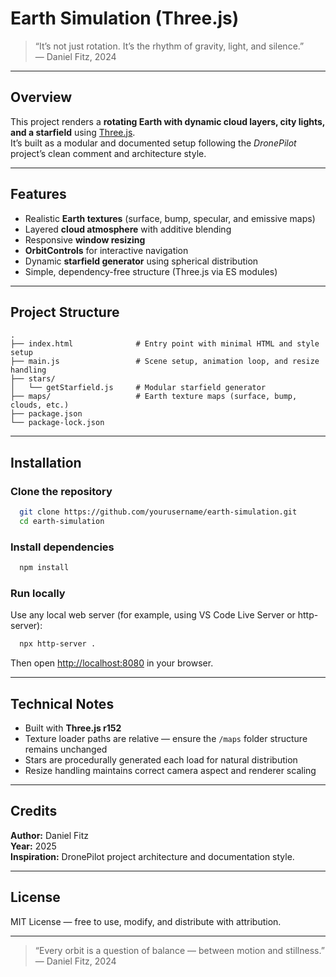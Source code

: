 # Earth Simulation (Three.js)

> “It’s not just rotation. It’s the rhythm of gravity, light, and silence.”  
> — Daniel Fitz, 2024

---

## Overview

This project renders a **rotating Earth with dynamic cloud layers, city lights, and a starfield** using [Three.js](https://threejs.org/).  
It’s built as a modular and documented setup following the _DronePilot_ project’s clean comment and architecture style.

---

## Features

- Realistic **Earth textures** (surface, bump, specular, and emissive maps)
- Layered **cloud atmosphere** with additive blending
- Responsive **window resizing**
- **OrbitControls** for interactive navigation
- Dynamic **starfield generator** using spherical distribution
- Simple, dependency-free structure (Three.js via ES modules)

---

## Project Structure

```
.
├── index.html              # Entry point with minimal HTML and style setup
├── main.js                 # Scene setup, animation loop, and resize handling
├── stars/
│   └── getStarfield.js     # Modular starfield generator
├── maps/                   # Earth texture maps (surface, bump, clouds, etc.)
├── package.json
└── package-lock.json
```

---

## Installation

### Clone the repository

```bash
  git clone https://github.com/yourusername/earth-simulation.git
  cd earth-simulation
```

### Install dependencies

```bash
  npm install
```

### Run locally

Use any local web server (for example, using VS Code Live Server or http-server):

```bash
  npx http-server .
```

Then open [http://localhost:8080](http://localhost:8080) in your browser.

---

## Technical Notes

- Built with **Three.js r152**
- Texture loader paths are relative — ensure the `/maps` folder structure remains unchanged
- Stars are procedurally generated each load for natural distribution
- Resize handling maintains correct camera aspect and renderer scaling

---

## Credits

**Author:** Daniel Fitz  
**Year:** 2025  
**Inspiration:** DronePilot project architecture and documentation style.

---

## License

MIT License — free to use, modify, and distribute with attribution.

---

> “Every orbit is a question of balance — between motion and stillness.”  
> — Daniel Fitz, 2024
